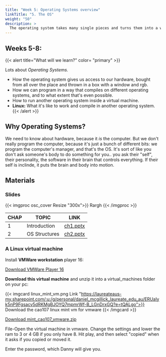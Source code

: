 ```yaml
---
title: "Week 5: Operating Systems overview"
linkTitle: "5. The OS"
weight: "50"
description: >
  The operating system takes many single pieces and turns them into a working, programmable, customisable beast. How's it done? How are operating systems different, how are they the same?
---
```


## Weeks 5-8: 

{{< alert title="What will we learn?" color= "primary" >}}

Lots about _Operating Systems._

* How the operating system gives us access to our hardware, bought from all over the place and thrown in a box with a window and rgb. 
* How we can program in a way that compiles on different operating systems, and to what extent that's even possible.
* How to run another operating system inside a virtual machine.
* **Linux:** What it's like to work and compile in another operating system.
{{< /alert >}}

## Why Operating Systems?

We need to know about hardware, because it _is_ the computer. But we don't really program the computer, because it's just a bunch of different bits: we program the computer's manager, and that's the OS. It's sort of like you don't ask someone's body to do something for you.. you ask their "self", their personality, the software in their brain that controls everything. If their self is inclinde, it puts the brain and body into motion.

## Materials

### Slides

{{< imgproc osc_cover Resize "300x">}}
Rargh
{{< /imgproc >}}

<!--
![OSC](https://codex.cs.yale.edu/avi/os-book/OS10/slide-dir/images/os10-cover.jpg)
_Operating System Concepts 10th edition_-->

CHAP        | TOPIC          | LINK  
----------  |------------    |-------  
1           | Introduction   | [ch1.pptx](https://codex.cs.yale.edu/avi/os-book/OS10/slide-dir/PPTX-dir/ch1.pptx)  
2           | OS Structures  | [ch2.pptx](https://codex.cs.yale.edu/avi/os-book/OS10/slide-dir/PPTX-dir/ch2.pptx)  


### A Linux virtual machine

Install **VMWare workstation** player 16:

<a class="btn btn-lg btn-primary mr-3 mb-4" href="https://my.vmware.com/en/web/vmware/downloads/details?downloadGroup=PLAYER-1600&productId=1039&rPId=51984k" target="_blank">Download VMWare Player 16<i class="fas fa-arrow-alt-circle-right ml-2"></i></a>

**Download this virtual machine** and unzip it into a virtual_machines folder on your pc:

{{< imgcard linux_mint_vm.png Link "https://laureateaus-my.sharepoint.com/:u:/g/personal/daniel_mcgillick_laureate_edu_au/ERUaIyk5nP9Fgsacv5dRKMgBJOYQ7mpmrWf-B_LGnDrxGQ?e=tQALgo">}}
Download the cao107 linux mint vm for vmware
{{< /imgcard >}}

<a class="btn btn-lg btn-primary mr-3 mb-4" href="https://laureateaus-my.sharepoint.com/:u:/g/personal/daniel_mcgillick_laureate_edu_au/ERUaIyk5nP9Fgsacv5dRKMgBJOYQ7mpmrWf-B_LGnDrxGQ?e=tQALgo" target="_blank">Download mint_cao107_vmware.zip<i class="fas fa-arrow-alt-circle-right ml-2"></i></a>

File-Open the virtual machine in vmware. Change the settings and lower the ram to 3 or 4 GB if you only have 8. Hit play, and then select "copied" when it asks if you copied or moved it.

Enter the password, which Danny will give you.
